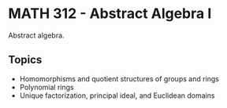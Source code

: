 # MATH 312 - Abstract Algebra I

Abstract algebra.

## Topics
- Homomorphisms and quotient structures of groups and rings
- Polynomial rings
- Unique factorization, principal ideal, and Euclidean domains

